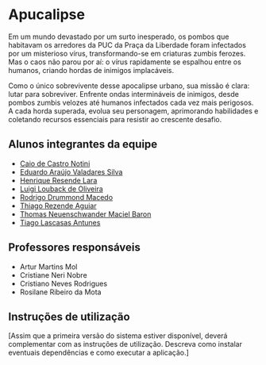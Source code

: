 # Apucalipse

Em um mundo devastado por um surto inesperado, os pombos que habitavam os arredores da PUC da Praça da Liberdade foram infectados por um misterioso vírus, transformando-se em criaturas zumbis ferozes. Mas o caos não parou por aí: o vírus rapidamente se espalhou entre os humanos, criando hordas de inimigos implacáveis.

Como o único sobrevivente desse apocalipse urbano, sua missão é clara: lutar para sobreviver. Enfrente ondas intermináveis de inimigos, desde pombos zumbis velozes até humanos infectados cada vez mais perigosos. A cada horda superada, evolua seu personagem, aprimorando habilidades e coletando recursos essenciais para resistir ao crescente desafio.

## Alunos integrantes da equipe

* [Caio de Castro Notini](https://github.com/CaioNotini)
* [Eduardo Araújo Valadares Silva](https://github.com/EduardoAVS)
* [Henrique Resende Lara](https://github.com/henriquerlara) 
* [Luigi Louback de Oliveira](https://github.com/LuigiLouback)
* [Rodrigo Drummond Macedo](https://github.com/DigoDrummond)
* [Thiago Rezende Aguiar](https://github.com/ThiagoRezendeAguiar)
* [Thomas Neuenschwander Maciel Baron](https://github.com/thomneuenschwander)
* [Tiago Lascasas Antunes](https://github.com/Lasca101)

## Professores responsáveis

* Artur Martins Mol
* Cristiane Neri Nobre
* Cristiano Neves Rodrigues
* Rosilane Ribeiro da Mota

## Instruções de utilização

[Assim que a primeira versão do sistema estiver disponível, deverá complementar com as instruções de utilização. Descreva como instalar eventuais dependências e como executar a aplicação.]
